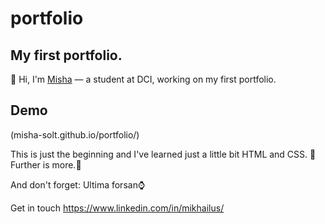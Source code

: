 # portfolio
## My first portfolio.

:wave: Hi, I'm [Misha](https://github.com/Misha-Solt) — a student at DCI, working on my first portfolio.

## Demo

(misha-solt.github.io/portfolio/)

This is just the beginning and I've learned just a little bit HTML and CSS.
:rocket: Further is more.:rocket:


And don't forget: Ultima forsan:watch:

Get in touch
https://www.linkedin.com/in/mikhailus/

